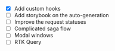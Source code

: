 - [x] Add custom hooks
- [ ] Add storybook on the auto-generation
- [ ] Improve the request statuses
- [ ] Complicated saga flow
- [ ] Modal windows
- [ ] RTK Query
